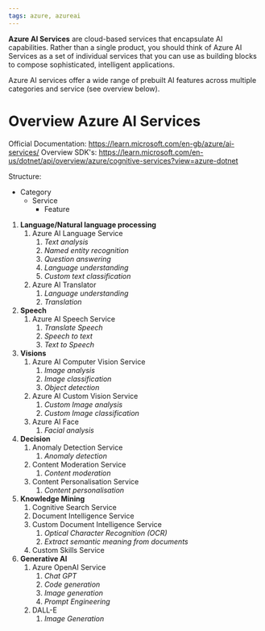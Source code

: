 ```yaml
---
tags: azure, azureai
---
```


**Azure AI Services** are cloud-based services that encapsulate AI capabilities. Rather than a single product, you should think of Azure AI Services as a set of individual services that you can use as building blocks to compose sophisticated, intelligent applications.

Azure AI services offer a wide range of prebuilt AI features across multiple categories and service (see overview below).

# Overview Azure AI Services

Official Documentation: https://learn.microsoft.com/en-gb/azure/ai-services/ Overview SDK's: https://learn.microsoft.com/en-us/dotnet/api/overview/azure/cognitive-services?view=azure-dotnet

Structure:

-   Category
    -   Service
        -   Feature

1. **Language/Natural language processing**
    1. Azure AI Language Service
        1. _Text analysis_
        2. _Named entity recognition_
        3. _Question answering_
        4. _Language understanding_
        5. _Custom text classification_
    2. Azure AI Translator
        1. _Language understanding_
        2. _Translation_
2. **Speech**
    1. Azure AI Speech Service
        1. _Translate Speech_
        2. _Speech to text_
        3. _Text to Speech_
3. **Visions**
    1. Azure AI Computer Vision Service
        1. _Image analysis_
        2. _Image classification_
        3. _Object detection_
    2. Azure AI Custom Vision Service
        1. _Custom Image analysis_
        2. _Custom Image classification_
    3. Azure AI Face
        1. _Facial analysis_
4. **Decision**
    1. Anomaly Detection Service
        1. _Anomaly detection_
    2. Content Moderation Service
        1. _Content moderation_
    3. Content Personalisation Service
        1. _Content personalisation_
5. **Knowledge Mining**
    1. Cognitive Search Service
    2. Document Intelligence Service
    3. Custom Document Intelligence Service
        1. _Optical Character Recognition (OCR)_
        2. _Extract semantic meaning from documents_
    4. Custom Skills Service
6. **Generative AI**
    1. Azure OpenAI Service
        1. _Chat GPT_
        2. _Code generation_
        3. _Image generation_
        4. _Prompt Engineering_
    2. DALL-E
        1. _Image Generation_
